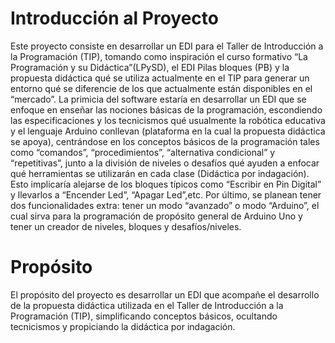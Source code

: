 # Introducción al Proyecto

Este proyecto consiste en desarrollar un EDI para el Taller de Introducción a la Programación (TIP), tomando como inspiración el curso formativo “La Programación y su Didáctica”(LPySD), el EDI Pilas bloques (PB) y la propuesta didáctica qué se utiliza actualmente en el TIP para generar un entorno qué se diferencie de los que actualmente están disponibles en el “mercado”.
La primicia del software estaría en desarrollar un EDI que se enfoque en enseñar las nociones básicas de la programación, escondiendo las especificaciones y los tecnicismos qué usualmente la robótica educativa y el lenguaje Arduino conllevan (plataforma en la cual la propuesta didáctica se apoya), centrándose en los conceptos básicos de la programación tales como “comandos”, “procedimientos”, “alternativa condicional” y “repetitivas”, junto a la división de niveles o desafíos qué ayuden a enfocar qué herramientas se utilizarán en cada clase (Didáctica por indagación). Esto implicaría alejarse de los bloques típicos como “Escribir en Pin Digital” y llevarlos a “Encender Led”, “Apagar Led”,etc.
Por último, se planean tener dos funcionalidades extra: tener un modo “avanzado” o modo “Arduino”, el cual sirva para la programación de propósito general de Arduino Uno y tener un creador de niveles, bloques y desafíos/niveles.

# Propósito

El propósito del proyecto es desarrollar un EDI que acompañe el desarrollo de la propuesta didáctica utilizada en el Taller de Introducción a la Programación (TIP), simplificando conceptos básicos, ocultando tecnicismos y propiciando la didáctica por indagación.
